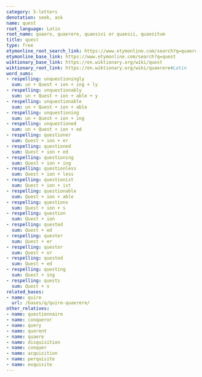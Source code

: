 ```yaml
---
category: 5-letters
denotation: seek, ask
name: quest
root_language: Latin
root_name: quaero, quaerere, quaesivi or quaesii, quaesitum
title: quest
type: free
etymonline_root_search_link: https://www.etymonline.com/search?q=quaerere
etymonline_base_link: https://www.etymonline.com/search?q=quest
wiktionary_base_link: https://en.wiktionary.org/wiki/quest
wiktionary_root_link: https://en.wiktionary.org/wiki/quaerere#Latin
word_sums:
- respelling: unquestioningly
  sum: un + Quest + ion + ing + ly
- respelling: unquestionably
  sum: un + Quest + ion + able + y
- respelling: unquestionable
  sum: un + Quest + ion + able
- respelling: unquestioning
  sum: un + Quest + ion + ing
- respelling: unquestioned
  sum: un + Quest + ion + ed
- respelling: questioner
  sum: Quest + ion + er
- respelling: questioned
  sum: Quest + ion + ed
- respelling: questioning
  sum: Quest + ion + ing
- respelling: questionless
  sum: Quest + ion + less
- respelling: questionist
  sum: Quest + ion + ist
- respelling: questionable
  sum: Quest + ion + able
- respelling: questions
  sum: Quest + ion + s
- respelling: question
  sum: Quest + ion
- respelling: quested
  sum: Quest + ed
- respelling: quester
  sum: Quest + er
- respelling: questor
  sum: Quest + or
- respelling: quested
  sum: Quest + ed
- respelling: questing
  sum: Quest + ing
- respelling: quests
  sum: Quest + s
related_bases:
- name: quire
  url: /bases/q/quire-quaerere/
other_relatives:
- name: questionnaire
- name: conqueror
- name: query
- name: querent
- name: quaere
- name: disquisition
- name: conquer
- name: acquisition
- name: perquisite
- name: exquisite
---
```

